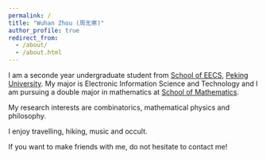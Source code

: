 ```yaml
---
permalink: /
title: "Wuhan Zhou (周无寒)"
author_profile: true
redirect_from: 
  - /about/
  - /about.html
---
```


I am a seconde year undergraduate student from [School of EECS](https://eecs.pku.edu.cn), [Peking University](https://www.pku.edu.cn). My major is Electronic Information Science and Technology and I am pursuing a double major in mathematics at [School of Mathematics](https://www.math.pku.edu.cn).

My research interests are combinatorics, mathematical physics and philosophy.

I enjoy travelling, hiking, music and occult.

If you want to make friends with me, do not hesitate to contact me!
